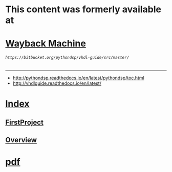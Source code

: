 # This content was formerly available at 
# [Wayback Machine](https://web.archive.org/web/20230217113216/https://vhdlguide.readthedocs.io/en/latest/index.html)
###### `https://bitbucket.org/pythondsp/vhdl-guide/src/master/`
---
* http://pythondsp.readthedocs.io/en/latest/pythondsp/toc.html
* http://vhdlguide.readthedocs.io/en/latest/

# [Index](https://web.archive.org/web/20230217113216/https://vhdlguide.readthedocs.io/en/latest/index.html)
## [FirstProject](https://web.archive.org/web/20230217113223/https://vhdlguide.readthedocs.io/en/latest/vhdl/firstproject.html#first-project)
## [Overview](https://web.archive.org/web/20230217113223/https://vhdlguide.readthedocs.io/en/latest/vhdl/overview.html)

# [pdf](fpga_designs_with_vhdl.pdf)
